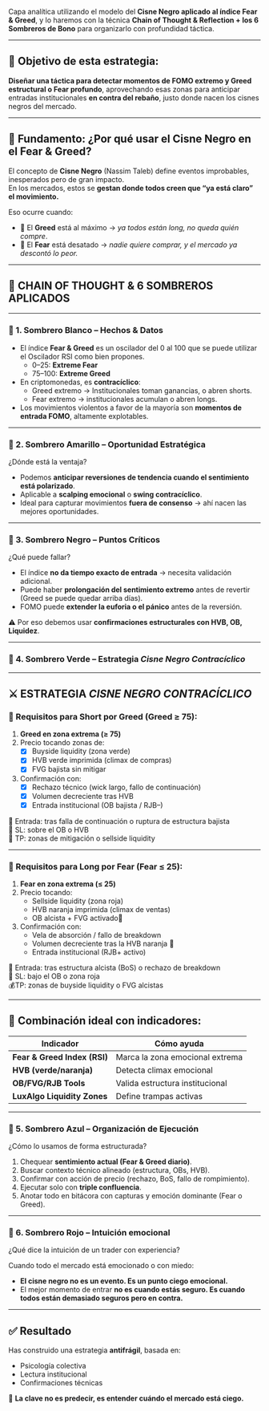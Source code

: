Capa analítica utilizando el modelo del **Cisne Negro aplicado al índice Fear & Greed**, y lo haremos con la técnica **Chain of Thought & Reflection \+ los 6 Sombreros de Bono** para organizarlo con profundidad táctica.

---

## **🎯 Objetivo de esta estrategia:**

**Diseñar una táctica para detectar momentos de FOMO extremo y Greed estructural o Fear profundo**, aprovechando esas zonas para anticipar entradas institucionales **en contra del rebaño**, justo donde nacen los cisnes negros del mercado.

---

## **🧠 Fundamento: ¿Por qué usar el Cisne Negro en el Fear & Greed?**

El concepto de **Cisne Negro** (Nassim Taleb) define eventos improbables, inesperados pero de gran impacto.  
En los mercados, estos se **gestan donde todos creen que “ya está claro” el movimiento.**

Eso ocurre cuando:

* 🔺 El **Greed** está al máximo → *ya todos están long, no queda quién compre*.
* 🔻 El **Fear** está desatado → *nadie quiere comprar, y el mercado ya descontó lo peor.*

---

## **🔄 CHAIN OF THOUGHT & 6 SOMBREROS APLICADOS**

---

### **🎩 1. Sombrero Blanco – Hechos & Datos**

* El índice **Fear & Greed** es un oscilador del 0 al 100 que se puede utilizar el Oscilador RSI como bien propones.
  * 0–25: **Extreme Fear**
  * 75–100: **Extreme Greed**
* En criptomonedas, es **contracíclico**:
  * Greed extremo → Institucionales toman ganancias, o abren shorts.
  * Fear extremo → institucionales acumulan o abren longs.
* Los movimientos violentos a favor de la mayoría son **momentos de entrada FOMO**, altamente explotables.

---

### **🎩 2. Sombrero Amarillo – Oportunidad Estratégica**

¿Dónde está la ventaja?

* Podemos **anticipar reversiones de tendencia cuando el sentimiento está polarizado**.
* Aplicable a **scalping emocional** o **swing contracíclico**.
* Ideal para capturar movimientos **fuera de consenso** → ahí nacen las mejores oportunidades.

---

### **🎩 3. Sombrero Negro – Puntos Críticos**

¿Qué puede fallar?

* El índice **no da tiempo exacto de entrada** → necesita validación adicional.
* Puede haber **prolongación del sentimiento extremo** antes de revertir (Greed se puede quedar arriba días).
* FOMO puede **extender la euforia o el pánico** antes de la reversión.

⚠️ Por eso debemos usar **confirmaciones estructurales con HVB, OB, Liquidez**.

---

### **🎩 4. Sombrero Verde – Estrategia *Cisne Negro Contracíclico***

---

## **⚔️ ESTRATEGIA *CISNE NEGRO CONTRACÍCLICO***

### **📌 Requisitos para Short por Greed (Greed ≥ 75):**

1. **Greed en zona extrema (≥ 75\)**
2. Precio tocando zonas de:
   - [x] Buyside liquidity (zona verde)
   - [x] HVB verde imprimida (climax de compras)
   - [x] FVG bajista sin mitigar
3. Confirmación con:
   - [x] Rechazo técnico (wick largo, fallo de continuación)
   - [x] Volumen decreciente tras HVB
   - [x] Entrada institucional (OB bajista / RJB–)

🎯 Entrada: tras falla de continuación o ruptura de estructura bajista  
🛑 SL: sobre el OB o HVB  
🎯 TP: zonas de mitigación o sellside liquidity

---

### **📌 Requisitos para Long por Fear (Fear ≤ 25):**

1. **Fear en zona extrema (≤ 25\)**
2. Precio tocando:
   * Sellside liquidity (zona roja)
   * HVB naranja imprimida (climax de ventas)
   * OB alcista \+ FVG activado📘  
3. Confirmación con:
   * Vela de absorción / fallo de breakdown
   * Volumen decreciente tras la HVB naranja 📙
   * Entrada institucional (RJB+ activo)

🎯 Entrada: tras estructura alcista (BoS) o rechazo de breakdown  
🛑 SL: bajo el OB o zona roja  
💰TP: zonas de buyside liquidity o FVG alcistas

---

## **🧮 Combinación ideal con indicadores:**

| Indicador | Cómo ayuda |
| ----- | ----- |
| **Fear & Greed Index (RSI)** | Marca la zona emocional extrema |
| **HVB (verde/naranja)** | Detecta climax emocional |
| **OB/FVG/RJB Tools** | Valida estructura institucional |
| **LuxAlgo Liquidity Zones** | Define trampas activas |

---

### **🎩 5. Sombrero Azul – Organización de Ejecución**

¿Cómo lo usamos de forma estructurada?

1. Chequear **sentimiento actual (Fear & Greed diario)**.
2. Buscar contexto técnico alineado (estructura, OBs, HVB).
3. Confirmar con acción de precio (rechazo, BoS, fallo de rompimiento).
4. Ejecutar solo con **triple confluencia**.
5. Anotar todo en bitácora con capturas y emoción dominante (Fear o Greed).

---

### **🎩 6. Sombrero Rojo – Intuición emocional**

¿Qué dice la intuición de un trader con experiencia?

Cuando todo el mercado está emocionado o con miedo:

* **El cisne negro no es un evento. Es un punto ciego emocional.**
* El mejor momento de entrar **no es cuando estás seguro. Es cuando todos están demasiado seguros pero en contra.**

---

## **✅ Resultado**

Has construido una estrategia **antifrágil**, basada en:

* Psicología colectiva
* Lectura institucional
* Confirmaciones técnicas

🧠 **La clave no es predecir, es entender cuándo el mercado está ciego.**
